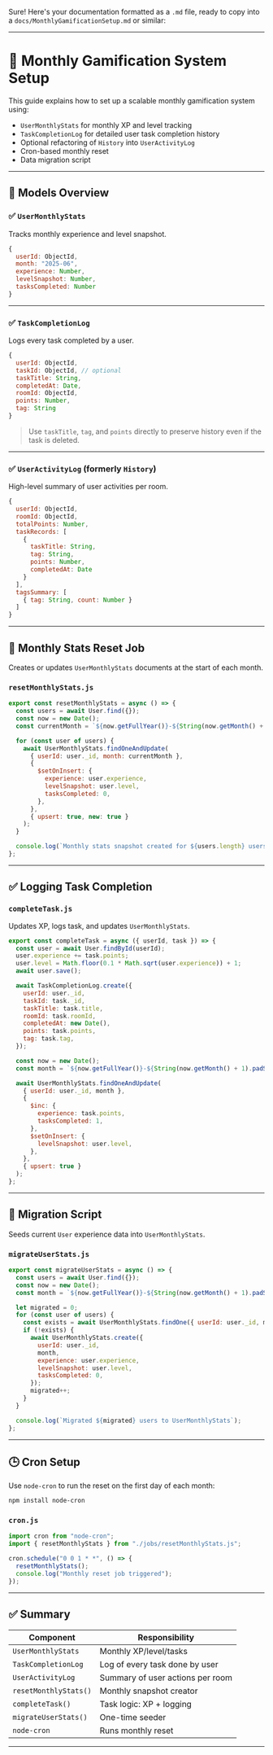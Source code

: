 Sure! Here's your documentation formatted as a `.md` file, ready to copy into a `docs/MonthlyGamificationSetup.md` or similar:

---

# 📘 Monthly Gamification System Setup

This guide explains how to set up a scalable monthly gamification system using:

* `UserMonthlyStats` for monthly XP and level tracking
* `TaskCompletionLog` for detailed user task completion history
* Optional refactoring of `History` into `UserActivityLog`
* Cron-based monthly reset
* Data migration script

---

## 📁 Models Overview

### ✅ `UserMonthlyStats`

Tracks monthly experience and level snapshot.

```js
{
  userId: ObjectId,
  month: "2025-06",
  experience: Number,
  levelSnapshot: Number,
  tasksCompleted: Number
}
```

---

### ✅ `TaskCompletionLog`

Logs every task completed by a user.

```js
{
  userId: ObjectId,
  taskId: ObjectId, // optional
  taskTitle: String,
  completedAt: Date,
  roomId: ObjectId,
  points: Number,
  tag: String
}
```

> Use `taskTitle`, `tag`, and `points` directly to preserve history even if the task is deleted.

---

### ✅ `UserActivityLog` (formerly `History`)

High-level summary of user activities per room.

```js
{
  userId: ObjectId,
  roomId: ObjectId,
  totalPoints: Number,
  taskRecords: [
    {
      taskTitle: String,
      tag: String,
      points: Number,
      completedAt: Date
    }
  ],
  tagsSummary: [
    { tag: String, count: Number }
  ]
}
```

---

## 🔁 Monthly Stats Reset Job

Creates or updates `UserMonthlyStats` documents at the start of each month.

### `resetMonthlyStats.js`

```js
export const resetMonthlyStats = async () => {
  const users = await User.find({});
  const now = new Date();
  const currentMonth = `${now.getFullYear()}-${String(now.getMonth() + 1).padStart(2, "0")}`;

  for (const user of users) {
    await UserMonthlyStats.findOneAndUpdate(
      { userId: user._id, month: currentMonth },
      {
        $setOnInsert: {
          experience: user.experience,
          levelSnapshot: user.level,
          tasksCompleted: 0,
        },
      },
      { upsert: true, new: true }
    );
  }

  console.log(`Monthly stats snapshot created for ${users.length} users`);
};
```

---

## ✅ Logging Task Completion

### `completeTask.js`

Updates XP, logs task, and updates `UserMonthlyStats`.

```js
export const completeTask = async ({ userId, task }) => {
  const user = await User.findById(userId);
  user.experience += task.points;
  user.level = Math.floor(0.1 * Math.sqrt(user.experience)) + 1;
  await user.save();

  await TaskCompletionLog.create({
    userId: user._id,
    taskId: task._id,
    taskTitle: task.title,
    roomId: task.roomId,
    completedAt: new Date(),
    points: task.points,
    tag: task.tag,
  });

  const now = new Date();
  const month = `${now.getFullYear()}-${String(now.getMonth() + 1).padStart(2, "0")}`;

  await UserMonthlyStats.findOneAndUpdate(
    { userId: user._id, month },
    {
      $inc: {
        experience: task.points,
        tasksCompleted: 1,
      },
      $setOnInsert: {
        levelSnapshot: user.level,
      },
    },
    { upsert: true }
  );
};
```

---

## 🚚 Migration Script

Seeds current `User` experience data into `UserMonthlyStats`.

### `migrateUserStats.js`

```js
export const migrateUserStats = async () => {
  const users = await User.find({});
  const now = new Date();
  const month = `${now.getFullYear()}-${String(now.getMonth() + 1).padStart(2, "0")}`;

  let migrated = 0;
  for (const user of users) {
    const exists = await UserMonthlyStats.findOne({ userId: user._id, month });
    if (!exists) {
      await UserMonthlyStats.create({
        userId: user._id,
        month,
        experience: user.experience,
        levelSnapshot: user.level,
        tasksCompleted: 0,
      });
      migrated++;
    }
  }

  console.log(`Migrated ${migrated} users to UserMonthlyStats`);
};
```

---

## 🕒 Cron Setup

Use `node-cron` to run the reset on the first day of each month:

```bash
npm install node-cron
```

### `cron.js`

```js
import cron from "node-cron";
import { resetMonthlyStats } from "./jobs/resetMonthlyStats.js";

cron.schedule("0 0 1 * *", () => {
  resetMonthlyStats();
  console.log("Monthly reset job triggered");
});
```

---

## ✅ Summary

| Component             | Responsibility                   |
| --------------------- | -------------------------------- |
| `UserMonthlyStats`    | Monthly XP/level/tasks           |
| `TaskCompletionLog`   | Log of every task done by user   |
| `UserActivityLog`     | Summary of user actions per room |
| `resetMonthlyStats()` | Monthly snapshot creator         |
| `completeTask()`      | Task logic: XP + logging         |
| `migrateUserStats()`  | One-time seeder                  |
| `node-cron`           | Runs monthly reset               |

---